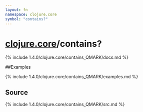 ```yaml
---
layout: fn
namespace: clojure.core
symbol: "contains?"
---
```


# [clojure.core](../)/contains?

{% include 1.4.0/clojure.core/contains_QMARK/docs.md %}

##Examples

{% include 1.4.0/clojure.core/contains_QMARK/examples.md %}
## Source
{% include 1.4.0/clojure.core/contains_QMARK/src.md %}

